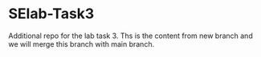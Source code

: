 # SElab-Task3
Additional repo for the lab task 3. Ths is the content from new branch and we will merge this branch with main branch.
